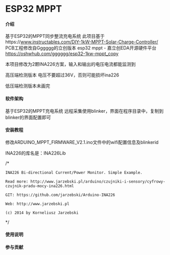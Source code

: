 # ESP32 MPPT

#### 介绍
基于ESP32的MPPT同步整流充电系统
此项目基于https://www.instructables.com/DIY-1kW-MPPT-Solar-Charge-Controller/
PCB工程修改自Gggggg的立创版本 esp32 mppt - 嘉立创EDA开源硬件平台 https://oshwhub.com/gggggg/esp32-1kw-mppt_copy

本项目修改为2颗INA226方案，输入和输出的电压电流都能监测到

高压端检测版本 电压不要超过36V，否则可能损坏ina226

低压端检测版本未画完


#### 软件架构
基于ESP32的MPPT充电系统
远程采集使用blinker，界面在程序目录中，复制到blinker的界面配置即可



#### 安装教程
修改ARDUINO_MPPT_FIRMWARE_V2.1.ino文件中的wifi配置信息及blinkerid

INA226的库名是：INA226Lib

/*

    INA226 Bi-directional Current/Power Monitor. Simple Example.

    Read more: http://www.jarzebski.pl/arduino/czujniki-i-sensory/cyfrowy-czujnik-pradu-mocy-ina226.html

    GIT: https://github.com/jarzebski/Arduino-INA226

    Web: http://www.jarzebski.pl

    (c) 2014 by Korneliusz Jarzebski

*/

#### 使用说明



#### 参与贡献



